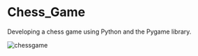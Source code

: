 # Chess_Game
Developing a chess game using Python and the Pygame library.

![chessgame](https://github.com/jayeshmuley10/Chess_Game/assets/115483595/1c62c221-488f-43d2-aab3-0c8aea8fe7d3)
